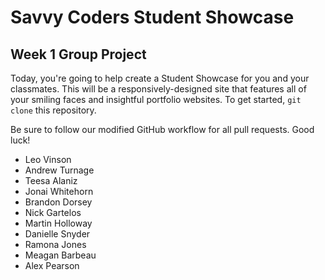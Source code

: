 # Savvy Coders Student Showcase
## Week 1 Group Project

Today, you're going to help create a Student Showcase for you and your classmates. This will be a responsively-designed site that features all of your smiling faces and insightful portfolio websites. To get started, `git clone` this repository.

Be sure to follow our modified GitHub workflow for all pull requests. Good luck!

+ Leo Vinson
+ Andrew Turnage
+ Teesa Alaniz
+ Jonai Whitehorn
+ Brandon Dorsey
+ Nick Gartelos
+ Martin Holloway
+ Danielle Snyder
+ Ramona Jones
+ Meagan Barbeau
+ Alex Pearson